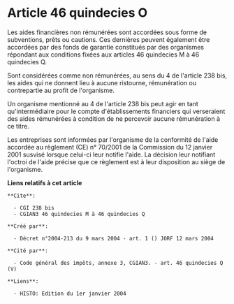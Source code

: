 # Article 46 quindecies O

Les aides financières non rémunérées sont accordées sous forme de subventions, prêts ou cautions. Ces dernières peuvent
également être accordées par des fonds de garantie constitués par des organismes répondant aux conditions fixées aux articles
46 quindecies M à 46 quindecies Q.

Sont considérées comme non rémunérées, au sens du 4 de l'article 238 bis, les aides qui ne donnent lieu à aucune ristourne,
rémunération ou contrepartie au profit de l'organisme.

Un organisme mentionné au 4 de l'article 238 bis peut agir en tant qu'intermédiaire pour le compte d'établissements
financiers qui verseraient des aides rémunérées à condition de ne percevoir aucune rémunération à ce titre.

Les entreprises sont informées par l'organisme de la conformité de l'aide accordée au règlement (CE) n° 70/2001 de la
Commission du 12 janvier 2001 susvisé lorsque celui-ci leur notifie l'aide. La décision leur notifiant l'octroi de l'aide
précise que ce règlement est à leur disposition au siège de l'organisme.

**Liens relatifs à cet article**

	**Cite**:

	  - CGI 238 bis
	  - CGIAN3 46 quindecies M à 46 quindecies Q

	**Créé par**:

	  - Décret n°2004-213 du 9 mars 2004 - art. 1 () JORF 12 mars 2004

	**Cité par**:

	  - Code général des impôts, annexe 3, CGIAN3. - art. 46 quindecies Q (V)

	**Liens**:

	  - HISTO: Edition du 1er janvier 2004
